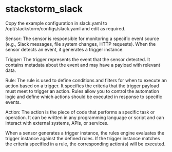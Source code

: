 # stackstorm_slack

Copy the example configuration in slack.yaml to /opt/stackstorm/configs/slack.yaml and edit as required.


Sensor: The sensor is responsible for monitoring a specific event source (e.g., Slack messages, file system changes, HTTP requests). When the sensor detects an event, it generates a trigger instance.

Trigger: The trigger represents the event that the sensor detected. It contains metadata about the event and may have a payload with relevant data.

Rule: The rule is used to define conditions and filters for when to execute an action based on a trigger. It specifies the criteria that the trigger payload must meet to trigger an action. Rules allow you to control the automation logic and define which actions should be executed in response to specific events.

Action: The action is the piece of code that performs a specific task or operation. It can be written in any programming language or script and can interact with external systems, APIs, or services.

When a sensor generates a trigger instance, the rules engine evaluates the trigger instance against the defined rules. If the trigger instance matches the criteria specified in a rule, the corresponding action(s) will be executed.

